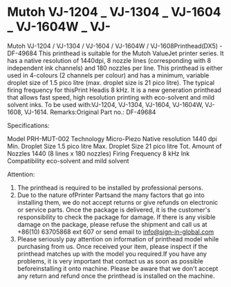 # Mutoh VJ-1204 _ VJ-1304 _ VJ-1604 _ VJ-1604W _ VJ-

Mutoh VJ-1204 / VJ-1304 / VJ-1604 / VJ-1604W / VJ-1608Printhead(DX5) - DF-49684
This printhead is suitable for the Mutoh ValueJet printer series. It has a native resolution of 1440dpi, 8 nozzle lines (corresponding with 8 independent ink channels) and 180 nozzles per line.
This printhead is either used in 4-colours (2 channels per colour) and has a minimum, variable droplet size of 1.5 pico litre (max. droplet size is 21 pico litre). The typical firing frequency for thisPrint Headis 8 kHz.
It is a new generation printhead that allows fast speed, high resolution printing with eco-solvent and mild solvent inks.
To be used with:VJ-1204, VJ-1304, VJ-1604, VJ-1604W, VJ-1608, VJ-1614.
Remarks:Original
Part no.: DF-49684

Specifications:

Model	PRH-MUT-002
Technology	Micro-Piezo
Native resolution	1440 dpi
Min. Droplet Size	1.5 pico litre
Max. Droplet Size	21 pico litre
Tot. Amount of Nozzles	1440 (8 lines x 180 nozzles)
Firing Frequency	8 kHz
Ink Compatibility	eco-solvent and mild solvent


Attention:
1. The printhead is required to be installed by professional persons.
2. Due to the nature ofPrinter Partsand the many factors that go into installing them, we do not accept returns or give refunds on electronic or service parts. Once the package is delivered, it is the customer's responsibility to check the package for damage. If there is any visible damage on the package, please refuse the shipment and call us at +86(10) 63705868 ext 607 or send email to info@sign-in-global.com
3. Please seriously pay attention on information of printhead model while purchasing from us. Once received your item, please inspect if the printhead matches up with the model you required.If you have any problems, it is very important that contact us as soon as possible beforeinstalling it onto machine. Please be aware that we don't accept any return and refund once the printhead is installed on the machine.



